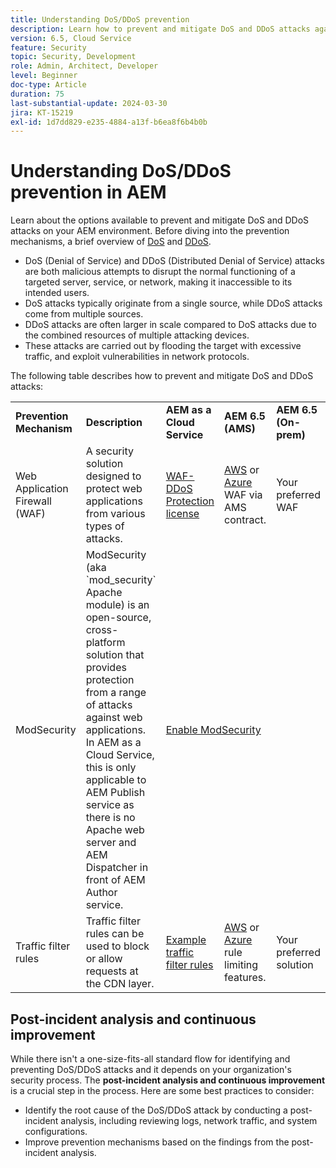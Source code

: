 ```yaml
---
title: Understanding DoS/DDoS prevention
description: Learn how to prevent and mitigate DoS and DDoS attacks against AEM.
version: 6.5, Cloud Service
feature: Security
topic: Security, Development
role: Admin, Architect, Developer
level: Beginner
doc-type: Article
duration: 75
last-substantial-update: 2024-03-30
jira: KT-15219
exl-id: 1d7dd829-e235-4884-a13f-b6ea8f6b4b0b
---
```

# Understanding DoS/DDoS prevention in AEM

Learn about the options available to prevent and mitigate DoS and DDoS attacks on your AEM environment. Before diving into the prevention mechanisms, a brief overview of [DoS](https://developer.mozilla.org/en-US/docs/Glossary/DOS_attack) and [DDoS](https://developer.mozilla.org/en-US/docs/Glossary/Distributed_Denial_of_Service).

- DoS (Denial of Service) and DDoS (Distributed Denial of Service) attacks are both malicious attempts to disrupt the normal functioning of a targeted server, service, or network, making it inaccessible to its intended users. 
- DoS attacks typically originate from a single source, while DDoS attacks come from multiple sources.
- DDoS attacks are often larger in scale compared to DoS attacks due to the combined resources of multiple attacking devices.
- These attacks are carried out by flooding the target with excessive traffic, and exploit vulnerabilities in network protocols.

The following table describes how to prevent and mitigate DoS and DDoS attacks:

<table>
    <tbody>
        <tr>
            <td><strong>Prevention Mechanism</strong></td>
            <td><strong>Description</strong></td>
            <td><strong>AEM as a Cloud Service</strong></td>
            <td><strong>AEM 6.5 (AMS)</strong></td>
            <td><strong>AEM 6.5 (On-prem)</strong></td>
        </tr>
        <tr>
            <td>Web Application Firewall (WAF)</td>
            <td>A security solution designed to protect web applications from various types of attacks.</td>
            <td>
            <a href="https://experienceleague.adobe.com/en/docs/experience-manager-learn/cloud-service/security/traffic-filter-and-waf-rules/examples-and-analysis#waf-rules" target="_blank">WAF-DDoS Protection license</a></td>
            <td><a href="https://docs.aws.amazon.com/waf/" target="_blank">AWS</a> or <a href="https://azure.microsoft.com/en-us/products/web-application-firewall" target="_blank">Azure</a> WAF via AMS contract.</td>
            <td>Your preferred WAF</td>
        </tr>
        <tr>
            <td>ModSecurity</td>
            <td>ModSecurity (aka `mod_security` Apache module) is an open-source, cross-platform solution that provides protection from a range of attacks against web applications.<br/> In AEM as a Cloud Service, this is only applicable to AEM Publish service as there is no Apache web server and AEM Dispatcher in front of AEM Author service.</td>
            <td colspan="3"><a href="https://experienceleague.adobe.com/en/docs/experience-manager-learn/foundation/security/modsecurity-crs-dos-attack-protection" target="_blank">Enable ModSecurity </a></td>
        </tr>
        <tr>
            <td>Traffic filter rules</td>
            <td>Traffic filter rules can be used to block or allow requests at the CDN layer.</td>
            <td><a href="https://experienceleague.adobe.com/en/docs/experience-manager-learn/cloud-service/security/traffic-filter-and-waf-rules/examples-and-analysis" target="_blank">Example traffic filter rules</a></td>
            <td><a href="https://docs.aws.amazon.com/waf/latest/developerguide/waf-rule-statement-type-rate-based.html" target="_blank">AWS</a> or <a href="https://learn.microsoft.com/en-us/azure/web-application-firewall/ag/rate-limiting-overview" target="_blank">Azure</a> rule limiting features.</td>
            <td>Your preferred solution</td>
        </tr>
    </tbody>
</table>

## Post-incident analysis and continuous improvement

While there isn't a one-size-fits-all standard flow for identifying and preventing DoS/DDoS attacks and it depends on your organization's security process. The **post-incident analysis and continuous improvement** is a crucial step in the process. Here are some best practices to consider:

- Identify the root cause of the DoS/DDoS attack by conducting a post-incident analysis, including reviewing logs, network traffic, and system configurations.
- Improve prevention mechanisms based on the findings from the post-incident analysis.

